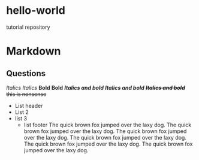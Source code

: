 # hello-world
tutorial repository

# Markdown
## Questions
_Italics_
*Italics*
**Bold**
__Bold__
___Italics and bold___
**_Italics and bold_**
~~**_Italics and bold_** this is nonsense~~


- List header
- List 2
- list 3
  - list footer The quick brown fox jumped over the laxy dog. The quick brown fox jumped over the laxy dog. The quick brown fox jumped over the laxy dog. The quick brown fox jumped over the laxy dog. The quick brown fox jumped over the laxy dog. The quick brown fox jumped over the laxy dog.
